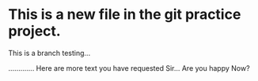 # This is a new file in the git practice project.

This is a branch testing...

.............
Here are more text you have requested Sir...
Are you happy Now?
